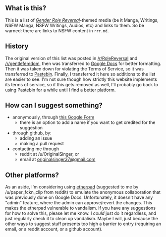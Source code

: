 ## What is this?

This is a list of
[*Gender Role Reversal*](https://www.reddit.com/r/RoleReversal)-themed media
(be it Manga, Writings, NSFW Manga, NSFW Writings, Audios, etc) and links to
them. So be warned: there are links to NSFW content in `rrr.md`.

## History

The original version of this list was posted in
[/r/RoleReversal](https://www.reddit.com/r/RoleReversal/comments/aam8wv) and
[/r/gentlefemdom](https://www.reddit.com/r/gentlefemdom/comments/aam5sy),
then was transferred to
[Google Docs](https://docs.google.com/document/d/1dbpvCStlmk1TWxlOVFXzUaY2xwdlgReaFL9gMxdtf6Y/edit#)
for better formatting. Then it was taken down for violating the Terms of
Service, so it was transferred to [Pastebin](https://pastebin.com/E2D6cyLu).
Finally, I transferred it here so additions to the list are easier to see. I'm
not sure though how strictly this website implements its terms of service, so if
this gets removed as well, I'll probably go back to using Pastebin for a while
until I find a better platform.

## How can I suggest something?

- anonymously, through [this Google Form](https://docs.google.com/forms/d/e/1FAIpQLSf81EkDKDYo_33TsGJeAnMNCu2SwSPwoIdsrGuEaj52a07Smg/viewform?usp=sf_link)
  - there is an option to add a name if you want to get credited for the suggestion
- through github, by:
  - adding an issue
  - making a pull request
- contacting me through
  - reddit at /u/OriginalSinger, or
  - email at originalsinger37@gmail.com

## Other platforms?

As an aside, I'm considering using
[etherpad](https://github.com/ether/etherpad-lite/) (suggested to me by
/u/paper\_fckn\_clip from reddit) to emulate the anonymous collaboration that was
previously done on Google Docs. Unfortunately, it doesn't have any "admin"
feature, where the admin can approve/revert the changes. This makes the etherpad
vulnerable to vandalism. If you have any suggestions for how to solve this,
please let me know. I *could* just do it regardless, and just regularly check it
to clean up vandalism. Maybe I will, just because the other ways to suggest
stuff presents too high a barrier to entry (requiring an email, or a reddit
account, or a github account).
